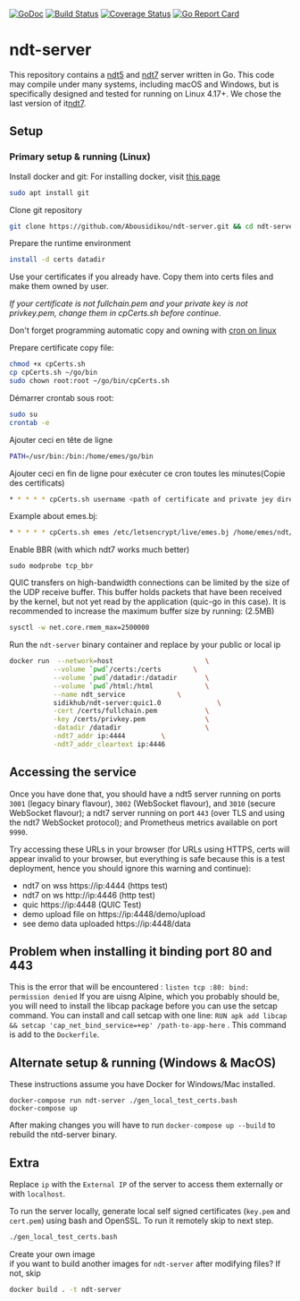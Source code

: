 [![GoDoc](https://godoc.org/github.com/m-lab/ndt-server?status.svg)](https://godoc.org/github.com/m-lab/ndt-server) [![Build Status](https://travis-ci.org/m-lab/ndt-server.svg?branch=master)](https://travis-ci.org/m-lab/ndt-server) [![Coverage Status](https://coveralls.io/repos/github/m-lab/ndt-server/badge.svg?branch=master)](https://coveralls.io/github/m-lab/ndt-server?branch=master) [![Go Report Card](https://goreportcard.com/badge/github.com/m-lab/ndt-server)](https://goreportcard.com/report/github.com/m-lab/ndt-server)

# ndt-server

This repository contains a [ndt5](
https://github.com/ndt-project/ndt/wiki/NDTProtocol) and [ndt7](
spec/ndt7-protocol.md) server written in Go. This code may compile under
many systems, including macOS and Windows, but is specifically designed
and tested for running on Linux 4.17+. We chose the last version of it[ndt7](
spec/ndt7-protocol.md).


## Setup

### Primary setup & running (Linux)

Install docker and git: 
For installing docker, visit [this page](https://docs.docker.com/engine/install/ubuntu/)
```bash
sudo apt install git
```


Clone git repository
```bash
git clone https://github.com/Abousidikou/ndt-server.git && cd ndt-server 
```

Prepare the runtime environment

```bash
install -d certs datadir
```

Use your certificates if you already have.
Copy them into certs files and make them owned by user.

*If your certificate is not fullchain.pem and your private key is not privkey.pem, change them in cpCerts.sh before continue*.

Don't forget programming automatic copy and owning with [cron on linux](https://www.howtogeek.com/101288/how-to-schedule-tasks-on-linux-an-introduction-to-crontab-files/)

Prepare certificate copy file:
```bash
chmod +x cpCerts.sh
cp cpCerts.sh ~/go/bin
sudo chown root:root ~/go/bin/cpCerts.sh
```
Démarrer crontab sous root:
```bash
sudo su
crontab -e
```
Ajouter ceci en tête de ligne
```bash
PATH=/usr/bin:/bin:/home/emes/go/bin
```

Ajouter ceci en fin de ligne pour exécuter ce cron toutes les minutes(Copie des certificats)
```bash
* * * * * cpCerts.sh username <path of certificate and private jey directory> <certs directory path>
```
Example about emes.bj:
```bash
* * * * * cpCerts.sh emes /etc/letsencrypt/live/emes.bj /home/emes/ndt/ndt-server/certs
```

Enable BBR (with which ndt7 works much better)
```
sudo modprobe tcp_bbr
```


QUIC transfers on high-bandwidth connections can be limited by the size of the UDP receive buffer.
This buffer holds packets that have been received by the kernel, but not yet read by the application (quic-go in this case).
It is recommended to increase the maximum buffer size by running:
(2.5MB)
```bash
sysctl -w net.core.rmem_max=2500000
```

Run the `ndt-server` binary container and
replace <ip> by your public or local ip
```bash
docker run  --network=host                       \
           --volume `pwd`/certs:/certs        \
           --volume `pwd`/datadir:/datadir       \
           --volume `pwd`/html:/html             \
           --name ndt_service             \
           sidikhub/ndt-server:quic1.0              \
           -cert /certs/fullchain.pem            \
           -key /certs/privkey.pem               \
           -datadir /datadir                     \
           -ndt7_addr ip:4444         \
           -ndt7_addr_cleartext ip:4446
```
       
        
## Accessing the service

Once you have done that, you should have a ndt5 server running on ports
`3001` (legacy binary flavour), `3002` (WebSocket flavour), and `3010`
(secure WebSocket flavour); a ndt7 server running on port `443` (over TLS
and using the ndt7 WebSocket protocol); and Prometheus metrics available
on port `9990`.

Try accessing these URLs in your browser (for URLs using HTTPS, certs will
appear invalid to your browser, but everything is safe because this is a test
deployment, hence you should ignore this warning and continue):

* ndt7 on wss  https://ip:4444 (https test)
* ndt7 on ws   http://ip:4446 (http test)
* quic  https://ip:4448 (QUIC Test)
* demo upload file on https://ip:4448/demo/upload
* see demo data uploaded https://ip:4448/data
           
           
## Problem when installing it binding port 80 and 443
This is the error that will be encountered : `listen tcp :80: bind: permission denied`
If you are uisng Alpine, which you probably should be, you will need to install the libcap package before you can use the setcap command. You can install and call setcap with one line: `RUN apk add libcap && setcap 'cap_net_bind_service=+ep' /path-to-app-here` . This command is add to the `Dockerfile`.


## Alternate setup & running (Windows & MacOS)

These instructions assume you have Docker for Windows/Mac installed.


```
docker-compose run ndt-server ./gen_local_test_certs.bash
docker-compose up
```

After making changes you will have to run `docker-compose up --build` to rebuild the ntd-server binary.

           
## Extra 
Replace `ip` with the `External IP` of the server to access them externally or with `localhost`.
           
To run the server locally, generate local self signed certificates (`key.pem`
and `cert.pem`) using bash and OpenSSL. To run it remotely skip to next step.

```bash
./gen_local_test_certs.bash
```                

Create your own image           
if you want to build another images for `ndt-server` after modifying files? If not, skip
```bash
docker build . -t ndt-server
```


